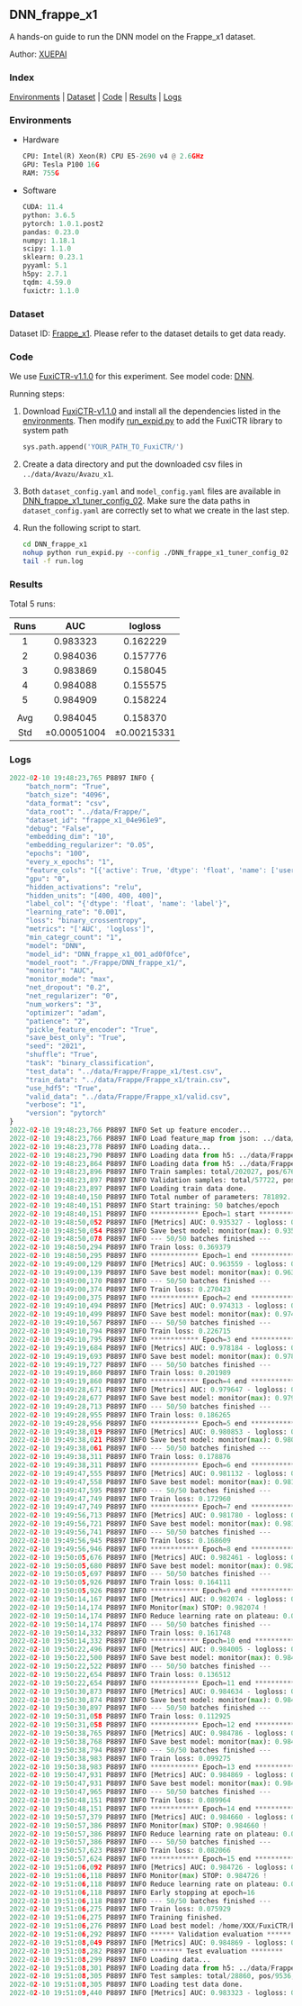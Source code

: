 ## DNN_frappe_x1

A hands-on guide to run the DNN model on the Frappe_x1 dataset.

Author: [XUEPAI](https://github.com/xue-pai)

### Index
[Environments](#Environments) | [Dataset](#Dataset) | [Code](#Code) | [Results](#Results) | [Logs](#Logs)

### Environments
+ Hardware

  ```python
  CPU: Intel(R) Xeon(R) CPU E5-2690 v4 @ 2.6GHz
  GPU: Tesla P100 16G
  RAM: 755G

  ```

+ Software

  ```python
  CUDA: 11.4
  python: 3.6.5
  pytorch: 1.0.1.post2
  pandas: 0.23.0
  numpy: 1.18.1
  scipy: 1.1.0
  sklearn: 0.23.1
  pyyaml: 5.1
  h5py: 2.7.1
  tqdm: 4.59.0
  fuxictr: 1.1.0
  ```

### Dataset
Dataset ID: [Frappe_x1](https://github.com/openbenchmark/BARS/blob/master/ctr_prediction/datasets/Frappe/README.md#Frappe_x1). Please refer to the dataset details to get data ready.

### Code

We use [FuxiCTR-v1.1.0](fuxictr_url) for this experiment. See model code: [DNN](https://github.com/xue-pai/FuxiCTR/blob/v1.1.0/fuxictr/pytorch/models/DNN.py).

Running steps:

1. Download [FuxiCTR-v1.1.0](fuxictr_url) and install all the dependencies listed in the [environments](#environments). Then modify [run_expid.py](./run_expid.py#L5) to add the FuxiCTR library to system path
    
    ```python
    sys.path.append('YOUR_PATH_TO_FuxiCTR/')
    ```

2. Create a data directory and put the downloaded csv files in `../data/Avazu/Avazu_x1`.

3. Both `dataset_config.yaml` and `model_config.yaml` files are available in [DNN_frappe_x1_tuner_config_02](./DNN_frappe_x1_tuner_config_02). Make sure the data paths in `dataset_config.yaml` are correctly set to what we create in the last step.

4. Run the following script to start.

    ```bash
    cd DNN_frappe_x1
    nohup python run_expid.py --config ./DNN_frappe_x1_tuner_config_02 --expid DNN_frappe_x1_001_ad0f0fce --gpu 0 > run.log &
    tail -f run.log
    ```

### Results

Total 5 runs:

| Runs | AUC | logloss  |
|:--------------------:|:--------------------:|:--------------------:|
| 1 | 0.983323 | 0.162229  |
| 2 | 0.984036 | 0.157776  |
| 3 | 0.983869 | 0.158045  |
| 4 | 0.984088 | 0.155575  |
| 5 | 0.984909 | 0.158224  |
| | | | 
| Avg | 0.984045 | 0.158370 |
| Std | &#177;0.00051004 | &#177;0.00215331 |


### Logs
```python
2022-02-10 19:48:23,765 P8897 INFO {
    "batch_norm": "True",
    "batch_size": "4096",
    "data_format": "csv",
    "data_root": "../data/Frappe/",
    "dataset_id": "frappe_x1_04e961e9",
    "debug": "False",
    "embedding_dim": "10",
    "embedding_regularizer": "0.05",
    "epochs": "100",
    "every_x_epochs": "1",
    "feature_cols": "[{'active': True, 'dtype': 'float', 'name': ['user', 'item', 'daytime', 'weekday', 'isweekend', 'homework', 'cost', 'weather', 'country', 'city'], 'type': 'categorical'}]",
    "gpu": "0",
    "hidden_activations": "relu",
    "hidden_units": "[400, 400, 400]",
    "label_col": "{'dtype': 'float', 'name': 'label'}",
    "learning_rate": "0.001",
    "loss": "binary_crossentropy",
    "metrics": "['AUC', 'logloss']",
    "min_categr_count": "1",
    "model": "DNN",
    "model_id": "DNN_frappe_x1_001_ad0f0fce",
    "model_root": "./Frappe/DNN_frappe_x1/",
    "monitor": "AUC",
    "monitor_mode": "max",
    "net_dropout": "0.2",
    "net_regularizer": "0",
    "num_workers": "3",
    "optimizer": "adam",
    "patience": "2",
    "pickle_feature_encoder": "True",
    "save_best_only": "True",
    "seed": "2021",
    "shuffle": "True",
    "task": "binary_classification",
    "test_data": "../data/Frappe/Frappe_x1/test.csv",
    "train_data": "../data/Frappe/Frappe_x1/train.csv",
    "use_hdf5": "True",
    "valid_data": "../data/Frappe/Frappe_x1/valid.csv",
    "verbose": "1",
    "version": "pytorch"
}
2022-02-10 19:48:23,766 P8897 INFO Set up feature encoder...
2022-02-10 19:48:23,766 P8897 INFO Load feature_map from json: ../data/Frappe/frappe_x1_04e961e9/feature_map.json
2022-02-10 19:48:23,778 P8897 INFO Loading data...
2022-02-10 19:48:23,790 P8897 INFO Loading data from h5: ../data/Frappe/frappe_x1_04e961e9/train.h5
2022-02-10 19:48:23,864 P8897 INFO Loading data from h5: ../data/Frappe/frappe_x1_04e961e9/valid.h5
2022-02-10 19:48:23,896 P8897 INFO Train samples: total/202027, pos/67604, neg/134423, ratio/33.46%, blocks/1
2022-02-10 19:48:23,897 P8897 INFO Validation samples: total/57722, pos/19063, neg/38659, ratio/33.03%, blocks/1
2022-02-10 19:48:23,897 P8897 INFO Loading train data done.
2022-02-10 19:48:40,150 P8897 INFO Total number of parameters: 781892.
2022-02-10 19:48:40,151 P8897 INFO Start training: 50 batches/epoch
2022-02-10 19:48:40,151 P8897 INFO ************ Epoch=1 start ************
2022-02-10 19:48:50,052 P8897 INFO [Metrics] AUC: 0.935327 - logloss: 0.653639
2022-02-10 19:48:50,054 P8897 INFO Save best model: monitor(max): 0.935327
2022-02-10 19:48:50,078 P8897 INFO --- 50/50 batches finished ---
2022-02-10 19:48:50,294 P8897 INFO Train loss: 0.369379
2022-02-10 19:48:50,295 P8897 INFO ************ Epoch=1 end ************
2022-02-10 19:49:00,129 P8897 INFO [Metrics] AUC: 0.963559 - logloss: 0.235181
2022-02-10 19:49:00,139 P8897 INFO Save best model: monitor(max): 0.963559
2022-02-10 19:49:00,170 P8897 INFO --- 50/50 batches finished ---
2022-02-10 19:49:00,374 P8897 INFO Train loss: 0.270423
2022-02-10 19:49:00,375 P8897 INFO ************ Epoch=2 end ************
2022-02-10 19:49:10,494 P8897 INFO [Metrics] AUC: 0.974313 - logloss: 0.184344
2022-02-10 19:49:10,499 P8897 INFO Save best model: monitor(max): 0.974313
2022-02-10 19:49:10,567 P8897 INFO --- 50/50 batches finished ---
2022-02-10 19:49:10,794 P8897 INFO Train loss: 0.226715
2022-02-10 19:49:10,795 P8897 INFO ************ Epoch=3 end ************
2022-02-10 19:49:19,684 P8897 INFO [Metrics] AUC: 0.978184 - logloss: 0.171036
2022-02-10 19:49:19,693 P8897 INFO Save best model: monitor(max): 0.978184
2022-02-10 19:49:19,727 P8897 INFO --- 50/50 batches finished ---
2022-02-10 19:49:19,860 P8897 INFO Train loss: 0.201989
2022-02-10 19:49:19,860 P8897 INFO ************ Epoch=4 end ************
2022-02-10 19:49:28,671 P8897 INFO [Metrics] AUC: 0.979647 - logloss: 0.165831
2022-02-10 19:49:28,677 P8897 INFO Save best model: monitor(max): 0.979647
2022-02-10 19:49:28,713 P8897 INFO --- 50/50 batches finished ---
2022-02-10 19:49:28,955 P8897 INFO Train loss: 0.186265
2022-02-10 19:49:28,956 P8897 INFO ************ Epoch=5 end ************
2022-02-10 19:49:38,019 P8897 INFO [Metrics] AUC: 0.980853 - logloss: 0.160699
2022-02-10 19:49:38,021 P8897 INFO Save best model: monitor(max): 0.980853
2022-02-10 19:49:38,061 P8897 INFO --- 50/50 batches finished ---
2022-02-10 19:49:38,311 P8897 INFO Train loss: 0.178876
2022-02-10 19:49:38,311 P8897 INFO ************ Epoch=6 end ************
2022-02-10 19:49:47,555 P8897 INFO [Metrics] AUC: 0.981132 - logloss: 0.162531
2022-02-10 19:49:47,558 P8897 INFO Save best model: monitor(max): 0.981132
2022-02-10 19:49:47,595 P8897 INFO --- 50/50 batches finished ---
2022-02-10 19:49:47,749 P8897 INFO Train loss: 0.172960
2022-02-10 19:49:47,749 P8897 INFO ************ Epoch=7 end ************
2022-02-10 19:49:56,713 P8897 INFO [Metrics] AUC: 0.981780 - logloss: 0.157138
2022-02-10 19:49:56,721 P8897 INFO Save best model: monitor(max): 0.981780
2022-02-10 19:49:56,741 P8897 INFO --- 50/50 batches finished ---
2022-02-10 19:49:56,945 P8897 INFO Train loss: 0.168609
2022-02-10 19:49:56,946 P8897 INFO ************ Epoch=8 end ************
2022-02-10 19:50:05,676 P8897 INFO [Metrics] AUC: 0.982461 - logloss: 0.152486
2022-02-10 19:50:05,680 P8897 INFO Save best model: monitor(max): 0.982461
2022-02-10 19:50:05,697 P8897 INFO --- 50/50 batches finished ---
2022-02-10 19:50:05,926 P8897 INFO Train loss: 0.164111
2022-02-10 19:50:05,926 P8897 INFO ************ Epoch=9 end ************
2022-02-10 19:50:14,167 P8897 INFO [Metrics] AUC: 0.982074 - logloss: 0.154455
2022-02-10 19:50:14,174 P8897 INFO Monitor(max) STOP: 0.982074 !
2022-02-10 19:50:14,174 P8897 INFO Reduce learning rate on plateau: 0.000100
2022-02-10 19:50:14,174 P8897 INFO --- 50/50 batches finished ---
2022-02-10 19:50:14,332 P8897 INFO Train loss: 0.161748
2022-02-10 19:50:14,332 P8897 INFO ************ Epoch=10 end ************
2022-02-10 19:50:22,496 P8897 INFO [Metrics] AUC: 0.984005 - logloss: 0.147289
2022-02-10 19:50:22,500 P8897 INFO Save best model: monitor(max): 0.984005
2022-02-10 19:50:22,522 P8897 INFO --- 50/50 batches finished ---
2022-02-10 19:50:22,654 P8897 INFO Train loss: 0.136512
2022-02-10 19:50:22,654 P8897 INFO ************ Epoch=11 end ************
2022-02-10 19:50:30,873 P8897 INFO [Metrics] AUC: 0.984634 - logloss: 0.148080
2022-02-10 19:50:30,874 P8897 INFO Save best model: monitor(max): 0.984634
2022-02-10 19:50:30,897 P8897 INFO --- 50/50 batches finished ---
2022-02-10 19:50:31,058 P8897 INFO Train loss: 0.112925
2022-02-10 19:50:31,058 P8897 INFO ************ Epoch=12 end ************
2022-02-10 19:50:38,765 P8897 INFO [Metrics] AUC: 0.984786 - logloss: 0.150734
2022-02-10 19:50:38,768 P8897 INFO Save best model: monitor(max): 0.984786
2022-02-10 19:50:38,794 P8897 INFO --- 50/50 batches finished ---
2022-02-10 19:50:38,983 P8897 INFO Train loss: 0.099275
2022-02-10 19:50:38,983 P8897 INFO ************ Epoch=13 end ************
2022-02-10 19:50:47,931 P8897 INFO [Metrics] AUC: 0.984869 - logloss: 0.154243
2022-02-10 19:50:47,931 P8897 INFO Save best model: monitor(max): 0.984869
2022-02-10 19:50:47,965 P8897 INFO --- 50/50 batches finished ---
2022-02-10 19:50:48,151 P8897 INFO Train loss: 0.089964
2022-02-10 19:50:48,151 P8897 INFO ************ Epoch=14 end ************
2022-02-10 19:50:57,379 P8897 INFO [Metrics] AUC: 0.984660 - logloss: 0.159230
2022-02-10 19:50:57,386 P8897 INFO Monitor(max) STOP: 0.984660 !
2022-02-10 19:50:57,386 P8897 INFO Reduce learning rate on plateau: 0.000010
2022-02-10 19:50:57,386 P8897 INFO --- 50/50 batches finished ---
2022-02-10 19:50:57,623 P8897 INFO Train loss: 0.082066
2022-02-10 19:50:57,624 P8897 INFO ************ Epoch=15 end ************
2022-02-10 19:51:06,092 P8897 INFO [Metrics] AUC: 0.984726 - logloss: 0.159430
2022-02-10 19:51:06,118 P8897 INFO Monitor(max) STOP: 0.984726 !
2022-02-10 19:51:06,118 P8897 INFO Reduce learning rate on plateau: 0.000001
2022-02-10 19:51:06,118 P8897 INFO Early stopping at epoch=16
2022-02-10 19:51:06,118 P8897 INFO --- 50/50 batches finished ---
2022-02-10 19:51:06,275 P8897 INFO Train loss: 0.075929
2022-02-10 19:51:06,275 P8897 INFO Training finished.
2022-02-10 19:51:06,276 P8897 INFO Load best model: /home/XXX/FuxiCTR/benchmarks/Frappe/DNN_frappe_x1/frappe_x1_04e961e9/DNN_frappe_x1_001_ad0f0fce.model
2022-02-10 19:51:06,292 P8897 INFO ****** Validation evaluation ******
2022-02-10 19:51:08,049 P8897 INFO [Metrics] AUC: 0.984869 - logloss: 0.154243
2022-02-10 19:51:08,282 P8897 INFO ******** Test evaluation ********
2022-02-10 19:51:08,299 P8897 INFO Loading data...
2022-02-10 19:51:08,301 P8897 INFO Loading data from h5: ../data/Frappe/frappe_x1_04e961e9/test.h5
2022-02-10 19:51:08,305 P8897 INFO Test samples: total/28860, pos/9536, neg/19324, ratio/33.04%, blocks/1
2022-02-10 19:51:08,305 P8897 INFO Loading test data done.
2022-02-10 19:51:09,440 P8897 INFO [Metrics] AUC: 0.983323 - logloss: 0.162229

```
